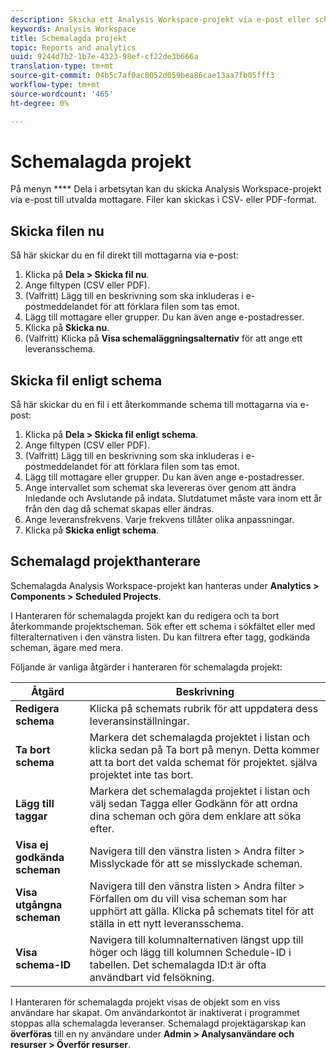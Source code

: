 ```yaml
---
description: Skicka ett Analysis Workspace-projekt via e-post eller schemalägg det för leverans.
keywords: Analysis Workspace
title: Schemalagda projekt
topic: Reports and analytics
uuid: 9244d7b2-1b7e-4323-98ef-cf22de3b666a
translation-type: tm+mt
source-git-commit: 04b5c7af0ac0052d059bea86cae13aa7fb05fff3
workflow-type: tm+mt
source-wordcount: '465'
ht-degree: 0%

---
```



# Schemalagda projekt

På menyn **** Dela i arbetsytan kan du skicka Analysis Workspace-projekt via e-post till utvalda mottagare. Filer kan skickas i CSV- eller PDF-format.

## Skicka filen nu

Så här skickar du en fil direkt till mottagarna via e-post:

1. Klicka på **Dela > Skicka fil nu**.
1. Ange filtypen (CSV eller PDF).
1. (Valfritt) Lägg till en beskrivning som ska inkluderas i e-postmeddelandet för att förklara filen som tas emot.
1. Lägg till mottagare eller grupper. Du kan även ange e-postadresser.
1. Klicka på **Skicka nu**.
1. (Valfritt) Klicka på **Visa schemaläggningsalternativ** för att ange ett leveransschema.

## Skicka fil enligt schema

Så här skickar du en fil i ett återkommande schema till mottagarna via e-post:

1. Klicka på **Dela > Skicka fil enligt schema**.
1. Ange filtypen (CSV eller PDF).
1. (Valfritt) Lägg till en beskrivning som ska inkluderas i e-postmeddelandet för att förklara filen som tas emot.
1. Lägg till mottagare eller grupper. Du kan även ange e-postadresser.
1. Ange intervallet som schemat ska levereras över genom att ändra Inledande och Avslutande på indata. Slutdatumet måste vara inom ett år från den dag då schemat skapas eller ändras.
1. Ange leveransfrekvens. Varje frekvens tillåter olika anpassningar.
1. Klicka på **Skicka enligt schema**.

## Schemalagd projekthanterare

Schemalagda Analysis Workspace-projekt kan hanteras under **Analytics > Components > Scheduled Projects**.

I Hanteraren för schemalagda projekt kan du redigera och ta bort återkommande projektscheman. Sök efter ett schema i sökfältet eller med filteralternativen i den vänstra listen. Du kan filtrera efter tagg, godkända scheman, ägare med mera.

Följande är vanliga åtgärder i hanteraren för schemalagda projekt:

| Åtgärd | Beskrivning |
|---|---|
| **Redigera schema** | Klicka på schemats rubrik för att uppdatera dess leveransinställningar. |
| **Ta bort schema** | Markera det schemalagda projektet i listan och klicka sedan på Ta bort på menyn. Detta kommer att ta bort det valda schemat för projektet. själva projektet inte tas bort. |
| **Lägg till taggar** | Markera det schemalagda projektet i listan och välj sedan Tagga eller Godkänn för att ordna dina scheman och göra dem enklare att söka efter. |
| **Visa ej godkända scheman** | Navigera till den vänstra listen > Andra filter > Misslyckade för att se misslyckade scheman. |
| **Visa utgångna scheman** | Navigera till den vänstra listen > Andra filter > Förfallen om du vill visa scheman som har upphört att gälla. Klicka på schemats titel för att ställa in ett nytt leveransschema. |
| **Visa schema-ID** | Navigera till kolumnalternativen längst upp till höger och lägg till kolumnen Schedule-ID i tabellen. Det schemalagda ID:t är ofta användbart vid felsökning. |

I Hanteraren för schemalagda projekt visas de objekt som en viss användare har skapat. Om användarkontot är inaktiverat i programmet stoppas alla schemalagda leveranser. Schemalagd projektägarskap kan **överföras** till en ny användare under **Admin > Analysanvändare och resurser > Överför resurser**.
